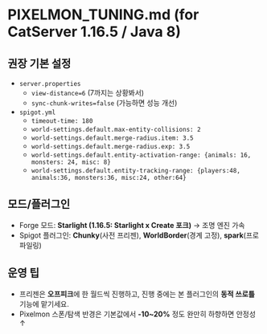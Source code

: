 # PIXELMON_TUNING.md (for CatServer 1.16.5 / Java 8)

## 권장 기본 설정
- `server.properties`
  - `view-distance=6` (7까지는 상황봐서)
  - `sync-chunk-writes=false` (가능하면 성능 개선)
- `spigot.yml`
  - `timeout-time: 180`
  - `world-settings.default.max-entity-collisions: 2`
  - `world-settings.default.merge-radius.item: 3.5`
  - `world-settings.default.merge-radius.exp: 3.5`
  - `world-settings.default.entity-activation-range: {animals: 16, monsters: 24, misc: 8}`
  - `world-settings.default.entity-tracking-range: {players:48, animals:36, monsters:36, misc:24, other:64}`

## 모드/플러그인
- Forge 모드: **Starlight (1.16.5: Starlight x Create 포크)** → 조명 엔진 가속
- Spigot 플러그인: **Chunky**(사전 프리젠), **WorldBorder**(경계 고정), **spark**(프로파일링)

## 운영 팁
- 프리젠은 **오프피크**에 한 월드씩 진행하고, 진행 중에는 본 플러그인의 **동적 쓰로틀** 기능에 맡기세요.
- Pixelmon 스폰/탐색 반경은 기본값에서 **-10~20%** 정도 완만히 하향하면 안정성↑
